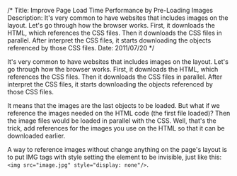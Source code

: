 /*
Title: Improve Page Load Time Performance by Pre-Loading Images
Description: It's very common to have websites that includes images on the layout. Let's go through how the browser works. First, it downloads the HTML, which references the CSS files. Then it downloads the CSS files in parallel. After interpret the CSS files, it starts downloading the objects referenced by those CSS files.
Date: 2011/07/20
*/

It's very common to have websites that includes images on the layout. Let's go through how the browser works. First, it downloads the HTML, which references the CSS files. Then it downloads the CSS files in parallel. After interpret the CSS files, it starts downloading the objects referenced by those CSS files.

It means that the images are the last objects to be loaded. But what if we reference the images needed on the HTML code (the first file loaded)? Then the image files would be loaded in parallel with the CSS. Well, that's the trick, add references for the images you use on the HTML so that it can be downloaded earlier.

A way to reference images without change anything on the page's layout is to put IMG tags with style setting the element to be invisible, just like this: `<img src="image.jpg" style="display: none"/>`.
